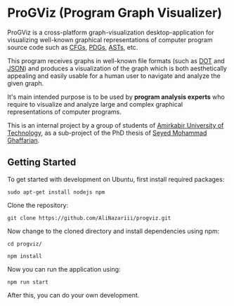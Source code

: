 # ProGViz (Program Graph Visualizer)
ProGViz is a cross-platform graph-visualization desktop-application for visualizing well-known graphical representations of computer program source code such as [CFGs](https://en.wikipedia.org/wiki/Control_flow_graph), [PDGs](https://en.wikipedia.org/wiki/Program_Dependence_Graph), [ASTs](https://en.wikipedia.org/wiki/Abstract_syntax_tree), etc.

This program receives graphs in well-known file formats (such as [DOT](https://en.wikipedia.org/wiki/DOT_(graph_description_language)) and [JSON](https://en.wikipedia.org/wiki/JSON)) and produces a visualization of the graph which is both aesthetically appealing and easily usable for a human user to navigate and analyze the given graph.

It's main intended purpose is to be used by **program analysis experts** who require to visualize and analyze large and complex graphical representations of computer programs.

This is an internal project by a group of students of [Amirkabir University of Technology](http://aut.ac.ir), as a sub-project of the PhD thesis of [Seyed Mohammad Ghaffarian](http://linkedin.com/in/smghaffarian).

## Getting Started

To get started with development on Ubuntu, first install required packages:

```
sudo apt-get install nodejs npm
```

Clone the repository:

```
git clone https://github.com/AliNazariii/progviz.git
```

Now change to the cloned directory and install dependencies using npm:

```
cd progviz/

npm install
```

Now you can run the application using:

```
npm run start
```

After this, you can do your own development.
